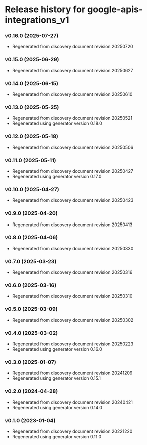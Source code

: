 # Release history for google-apis-integrations_v1

### v0.16.0 (2025-07-27)

* Regenerated from discovery document revision 20250720

### v0.15.0 (2025-06-29)

* Regenerated from discovery document revision 20250627

### v0.14.0 (2025-06-15)

* Regenerated from discovery document revision 20250610

### v0.13.0 (2025-05-25)

* Regenerated from discovery document revision 20250521
* Regenerated using generator version 0.18.0

### v0.12.0 (2025-05-18)

* Regenerated from discovery document revision 20250506

### v0.11.0 (2025-05-11)

* Regenerated from discovery document revision 20250427
* Regenerated using generator version 0.17.0

### v0.10.0 (2025-04-27)

* Regenerated from discovery document revision 20250423

### v0.9.0 (2025-04-20)

* Regenerated from discovery document revision 20250413

### v0.8.0 (2025-04-06)

* Regenerated from discovery document revision 20250330

### v0.7.0 (2025-03-23)

* Regenerated from discovery document revision 20250316

### v0.6.0 (2025-03-16)

* Regenerated from discovery document revision 20250310

### v0.5.0 (2025-03-09)

* Regenerated from discovery document revision 20250302

### v0.4.0 (2025-03-02)

* Regenerated from discovery document revision 20250223
* Regenerated using generator version 0.16.0

### v0.3.0 (2025-01-07)

* Regenerated from discovery document revision 20241209
* Regenerated using generator version 0.15.1

### v0.2.0 (2024-04-28)

* Regenerated from discovery document revision 20240421
* Regenerated using generator version 0.14.0

### v0.1.0 (2023-01-04)

* Regenerated from discovery document revision 20221220
* Regenerated using generator version 0.11.0

